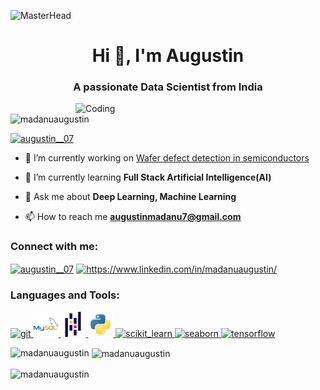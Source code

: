 ![MasterHead](https://media.licdn.com/dms/image/D5612AQEo4_5OKiCqDQ/article-cover_image-shrink_600_2000/0/1700207735397?e=2147483647&v=beta&t=5yJsHZ-_9jkTfHPIJNhv_3f2kocPFSum8OCUsmXEmA8)
<h1 align="center">Hi 👋, I'm Augustin</h1>
<h3 align="center">A passionate Data Scientist from India</h3>
<img align = "right" alt ="Coding" width="400" src="https://camo.githubusercontent.com/8a9c7f854df987a0b488caf7b4ca6fb56e368e1a0b85602574da94c19d1c2d2e/68747470733a2f2f70687973696373677572756b756c2e66696c65732e776f726470726573732e636f6d2f323031392f30322f6368617261637465722d312e676966">

<p align="left"> <img src="https://komarev.com/ghpvc/?username=madanuaugustin&label=Profile%20views&color=0e75b6&style=flat" alt="madanuaugustin" /> </p>

<p align="left"> <a href="https://twitter.com/augustin__07" target="blank"><img src="https://img.shields.io/twitter/follow/augustin__07?logo=twitter&style=for-the-badge" alt="augustin__07" /></a> </p>

- 🔭 I’m currently working on [Wafer defect detection in semiconductors](https://github.com/MadanuAugustin/Wafer_defect_classification_using_transfer_learning.git)

- 🌱 I’m currently learning **Full Stack Artificial Intelligence(AI)**

- 💬 Ask me about **Deep Learning, Machine Learning**

- 📫 How to reach me **augustinmadanu7@gmail.com**

<h3 align="left">Connect with me:</h3>
<p align="left">
<a href="https://twitter.com/augustin__07" target="blank"><img align="center" src="https://raw.githubusercontent.com/rahuldkjain/github-profile-readme-generator/master/src/images/icons/Social/twitter.svg" alt="augustin__07" height="30" width="40" /></a>
<a href="https://linkedin.com/in/https://www.linkedin.com/in/madanuaugustin/" target="blank"><img align="center" src="https://raw.githubusercontent.com/rahuldkjain/github-profile-readme-generator/master/src/images/icons/Social/linked-in-alt.svg" alt="https://www.linkedin.com/in/madanuaugustin/" height="30" width="40" /></a>
</p>

<h3 align="left">Languages and Tools:</h3>
<p align="left"> <a href="https://git-scm.com/" target="_blank" rel="noreferrer"> <img src="https://www.vectorlogo.zone/logos/git-scm/git-scm-icon.svg" alt="git" width="40" height="40"/> </a> <a href="https://www.mysql.com/" target="_blank" rel="noreferrer"> <img src="https://raw.githubusercontent.com/devicons/devicon/master/icons/mysql/mysql-original-wordmark.svg" alt="mysql" width="40" height="40"/> </a> <a href="https://pandas.pydata.org/" target="_blank" rel="noreferrer"> <img src="https://raw.githubusercontent.com/devicons/devicon/2ae2a900d2f041da66e950e4d48052658d850630/icons/pandas/pandas-original.svg" alt="pandas" width="40" height="40"/> </a> <a href="https://www.python.org" target="_blank" rel="noreferrer"> <img src="https://raw.githubusercontent.com/devicons/devicon/master/icons/python/python-original.svg" alt="python" width="40" height="40"/> </a> <a href="https://scikit-learn.org/" target="_blank" rel="noreferrer"> <img src="https://upload.wikimedia.org/wikipedia/commons/0/05/Scikit_learn_logo_small.svg" alt="scikit_learn" width="40" height="40"/> </a> <a href="https://seaborn.pydata.org/" target="_blank" rel="noreferrer"> <img src="https://seaborn.pydata.org/_images/logo-mark-lightbg.svg" alt="seaborn" width="40" height="40"/> </a> <a href="https://www.tensorflow.org" target="_blank" rel="noreferrer"> <img src="https://www.vectorlogo.zone/logos/tensorflow/tensorflow-icon.svg" alt="tensorflow" width="40" height="40"/> </a> </p>

<p><img align="left" src="https://github-readme-stats.vercel.app/api/top-langs?username=madanuaugustin&show_icons=true&locale=en&layout=compact" alt="madanuaugustin" /></p>

<p>&nbsp;<img align="center" src="https://github-readme-stats.vercel.app/api?username=madanuaugustin&show_icons=true&locale=en" alt="madanuaugustin" /></p>

<p><img align="center" src="https://github-readme-streak-stats.herokuapp.com/?user=madanuaugustin&" alt="madanuaugustin" /></p>
